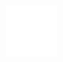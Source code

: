 [![alt text](https://raw.githubusercontent.com/ottomated/svelte5-issue-repro/main/banner.svg)](https://example.com)
